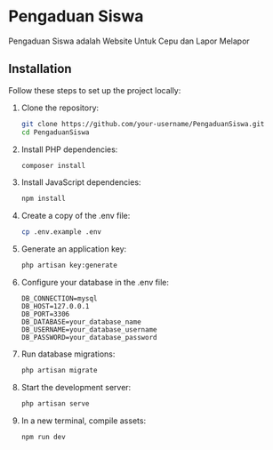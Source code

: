 # Pengaduan Siswa

Pengaduan Siswa adalah Website Untuk Cepu dan Lapor Melapor 

## Installation

Follow these steps to set up the project locally:

1. Clone the repository:
   ```bash
   git clone https://github.com/your-username/PengaduanSiswa.git
   cd PengaduanSiswa
   ```

2. Install PHP dependencies:
   ```bash
   composer install
   ```

3. Install JavaScript dependencies:
   ```bash
   npm install
   ```

4. Create a copy of the .env file:
   ```bash
   cp .env.example .env
   ```

5. Generate an application key:
   ```bash
   php artisan key:generate
   ```

6. Configure your database in the .env file:
   ```
   DB_CONNECTION=mysql
   DB_HOST=127.0.0.1
   DB_PORT=3306
   DB_DATABASE=your_database_name
   DB_USERNAME=your_database_username
   DB_PASSWORD=your_database_password
   ```

7. Run database migrations:
   ```bash
   php artisan migrate
   ```

8. Start the development server:
   ```bash
   php artisan serve
   ```

9. In a new terminal, compile assets:
   ```bash
   npm run dev
   ```
